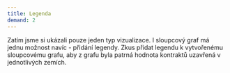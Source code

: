 ```yaml
---
title: Legenda
demand: 2
---
```


Zatím jsme si ukázali pouze jeden typ vizualizace. I sloupcový graf má jednu možnost navíc - přidání legendy. Zkus přidat legendu k vytvořenému sloupcovému grafu, aby z grafu byla patrná hodnota kontraktů uzavřená v jednotlivých zemích.
